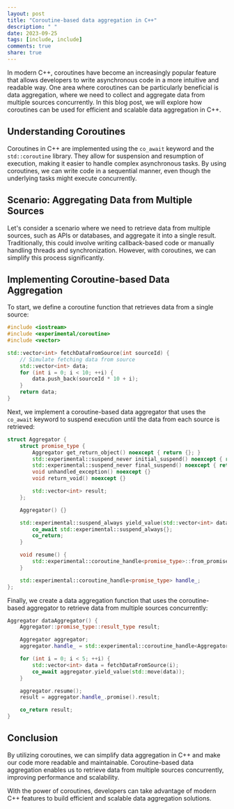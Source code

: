 ```yaml
---
layout: post
title: "Coroutine-based data aggregation in C++"
description: " "
date: 2023-09-25
tags: [include, include]
comments: true
share: true
---
```


In modern C++, coroutines have become an increasingly popular feature that allows developers to write asynchronous code in a more intuitive and readable way. One area where coroutines can be particularly beneficial is data aggregation, where we need to collect and aggregate data from multiple sources concurrently. In this blog post, we will explore how coroutines can be used for efficient and scalable data aggregation in C++.

## Understanding Coroutines

Coroutines in C++ are implemented using the `co_await` keyword and the `std::coroutine` library. They allow for suspension and resumption of execution, making it easier to handle complex asynchronous tasks. By using coroutines, we can write code in a sequential manner, even though the underlying tasks might execute concurrently.

## Scenario: Aggregating Data from Multiple Sources

Let's consider a scenario where we need to retrieve data from multiple sources, such as APIs or databases, and aggregate it into a single result. Traditionally, this could involve writing callback-based code or manually handling threads and synchronization. However, with coroutines, we can simplify this process significantly.

## Implementing Coroutine-based Data Aggregation

To start, we define a coroutine function that retrieves data from a single source:

```cpp
#include <iostream>
#include <experimental/coroutine>
#include <vector>

std::vector<int> fetchDataFromSource(int sourceId) {
    // Simulate fetching data from source
    std::vector<int> data;
    for (int i = 0; i < 10; ++i) {
        data.push_back(sourceId * 10 + i);
    }
    return data;
}
```

Next, we implement a coroutine-based data aggregator that uses the `co_await` keyword to suspend execution until the data from each source is retrieved:

```cpp
struct Aggregator {
    struct promise_type {
        Aggregator get_return_object() noexcept { return {}; }
        std::experimental::suspend_never initial_suspend() noexcept { return {}; }
        std::experimental::suspend_never final_suspend() noexcept { return {}; }
        void unhandled_exception() noexcept {}
        void return_void() noexcept {}

        std::vector<int> result;
    };

    Aggregator() {}

    std::experimental::suspend_always yield_value(std::vector<int> data) {
        co_await std::experimental::suspend_always{};
        co_return;
    }

    void resume() {
        std::experimental::coroutine_handle<promise_type>::from_promise(handle_).resume();
    }

    std::experimental::coroutine_handle<promise_type> handle_;
};
```

Finally, we create a data aggregation function that uses the coroutine-based aggregator to retrieve data from multiple sources concurrently:

```cpp
Aggregator dataAggregator() {
    Aggregator::promise_type::result_type result;

    Aggregator aggregator;
    aggregator.handle_ = std::experimental::coroutine_handle<Aggregator::promise_type>::from_promise(aggregator.promise());

    for (int i = 0; i < 5; ++i) {
        std::vector<int> data = fetchDataFromSource(i);
        co_await aggregator.yield_value(std::move(data));
    }

    aggregator.resume();
    result = aggregator.handle_.promise().result;

    co_return result;
}
```

## Conclusion

By utilizing coroutines, we can simplify data aggregation in C++ and make our code more readable and maintainable. Coroutine-based data aggregation enables us to retrieve data from multiple sources concurrently, improving performance and scalability.

With the power of coroutines, developers can take advantage of modern C++ features to build efficient and scalable data aggregation solutions.